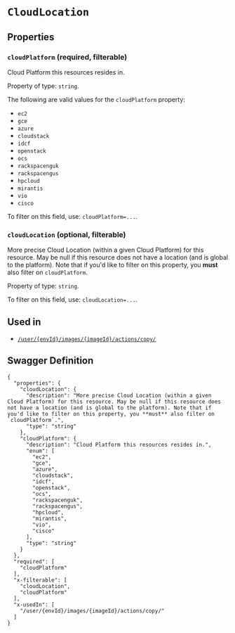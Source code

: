 # `CloudLocation` #







## Properties ##

### `cloudPlatform` (required, filterable) ###

Cloud Platform this resources resides in.


Property of type: `string`.

 
The following are valid values for the `cloudPlatform` property:
  + `ec2`
  + `gce`
  + `azure`
  + `cloudstack`
  + `idcf`
  + `openstack`
  + `ocs`
  + `rackspacenguk`
  + `rackspacengus`
  + `hpcloud`
  + `mirantis`
  + `vio`
  + `cisco`

To filter on this field, use: `cloudPlatform=...`.


### `cloudLocation` (optional, filterable) ###

More precise Cloud Location (within a given Cloud Platform) for this resource. May be null if this resource does not have a location (and is global to the platform). Note that if you'd like to filter on this property, you **must** also filter on `cloudPlatform`.


Property of type: `string`.


To filter on this field, use: `cloudLocation=...`.




## Used in ##

  + [`/user/{envId}/images/{imageId}/actions/copy/`](./../rest/api/v1beta0/user/{envId}/images/{imageId}/actions/copy/)

## Swagger Definition ##

    {
      "properties": {
        "cloudLocation": {
          "description": "More precise Cloud Location (within a given Cloud Platform) for this resource. May be null if this resource does not have a location (and is global to the platform). Note that if you'd like to filter on this property, you **must** also filter on `cloudPlatform`.", 
          "type": "string"
        }, 
        "cloudPlatform": {
          "description": "Cloud Platform this resources resides in.", 
          "enum": [
            "ec2", 
            "gce", 
            "azure", 
            "cloudstack", 
            "idcf", 
            "openstack", 
            "ocs", 
            "rackspacenguk", 
            "rackspacengus", 
            "hpcloud", 
            "mirantis", 
            "vio", 
            "cisco"
          ], 
          "type": "string"
        }
      }, 
      "required": [
        "cloudPlatform"
      ], 
      "x-filterable": [
        "cloudLocation", 
        "cloudPlatform"
      ], 
      "x-usedIn": [
        "/user/{envId}/images/{imageId}/actions/copy/"
      ]
    }
